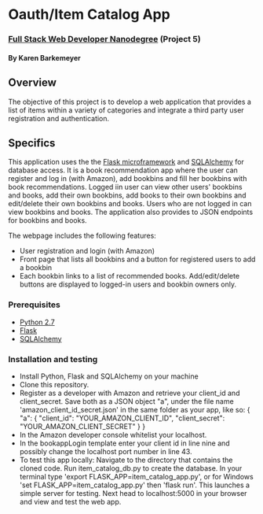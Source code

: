 # Oauth/Item Catalog App
### [Full Stack Web Developer Nanodegree](https://classroom.udacity.com/nanodegrees/nd004/syllabus) (Project 5)
#### By Karen Barkemeyer ####

## Overview
The objective of this project is to develop a web application that provides a list of items within a variety of categories and integrate a third party user registration and authentication.

## Specifics
This application uses the the [Flask microframework](http://flask.pocoo.org/) and [SQLAlchemy](https://www.sqlalchemy.org/) for database access. 
It is a book recommendation app where the user can register and log in (with Amazon), add bookbins and fill her bookbins with book recommendations. Logged iin user can view other users' bookbins and books, add their own bookbins, add books to their own bookbins and edit/delete their own bookbins and books. Users who are not logged in can view bookbins and books.
The application also provides to JSON endpoints for bookbins and books.

The webpage includes the following features:
* User registration and login (with Amazon)
* Front page that lists all bookbins and a button for registered users to add a bookbin
* Each bookbin links to a list of recommended books. Add/edit/delete buttons are displayed to logged-in users and bookbin owners only. 

### Prerequisites
* [Python 2.7](https://www.python.org/downloads/)
* [Flask](http://flask.pocoo.org/)
* [SQLAlchemy](https://www.sqlalchemy.org/)


### Installation and testing
* Install Python, Flask and SQLAlchemy on your machine
* Clone this repository.
* Register as a developer with Amazon and retrieve your client_id and client_secret. Save both as a JSON object "a", under the file name 'amazon_client_id_secret.json' in the same folder as your app, like so:
{
  "a": {
    "client_id": "YOUR_AMAZON_CLIENT_ID",
    "client_secret": "YOUR_AMAZON_CLIENT_SECRET"
  }
}
* In the Amazon developer console whitelist your localhost.
* In the bookappLogin template enter your client id in line nine and possibly change the localhost port number in line 43.
* To test this app locally:
Navigate to the directory that contains the cloned code. Run item_catalog_db.py to create the database. In your terminal type 'export FLASK_APP=item_catalog_app.py', or for Windows 'set FLASK_APP=item_catalog_app.py' then 'flask run'. This launches a simple server for testing. Next head to localhost:5000 in your browser and view and test the web app.


